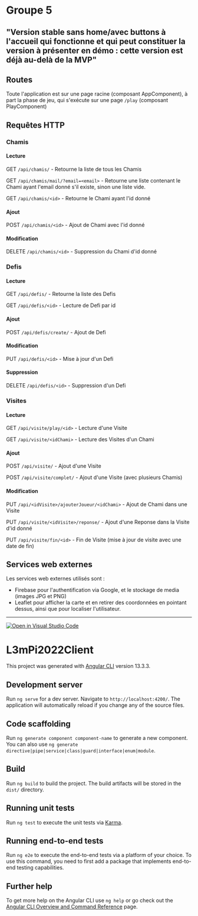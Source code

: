 # Groupe 5

## "Version stable sans home/avec buttons à l'accueil qui fonctionne et qui peut constituer la version à présenter en démo : cette version est déjà au-delà de la MVP"

## Routes

Toute l'application est sur une page racine (composant AppComponent), à part la phase de jeu, qui s'exécute sur une page `/play` (composant PlayComponent)

## Requêtes HTTP

### Chamis

#### Lecture

GET `/api/chamis/` - Retourne la liste de tous les Chamis

GET `/api/chamis/mail/?email=<email>` - Retourne une liste contenant le Chami ayant l'email donné s'il existe, sinon une liste vide.

GET `/api/chamis/<id>` - Retourne le Chami ayant l'id donné

#### Ajout

POST `/api/chamis/<id>` - Ajout de Chami avec l'id donné

#### Modification

DELETE `/api/chamis/<id>` - Suppression du Chami d'id donné

### Defis

#### Lecture

GET `/api/defis/` - Retourne la liste des Defis

GET `/api/defis/<id>` - Lecture de Defi par id

#### Ajout

POST `/api/defis/create/` - Ajout de Defi

#### Modification

PUT `/api/defis/<id>` - Mise à jour d'un Defi

#### Suppression

DELETE `/api/defis/<id>` - Suppression d'un Defi

### Visites

#### Lecture

GET `/api/visite/play/<id>` - Lecture d'une Visite

GET `/api/visite/<idChami>` - Lecture des Visites d'un Chami

#### Ajout

POST `/api/visite/` - Ajout d'une Visite

POST `/api/visite/complet/` -  Ajout d'une Visite (avec plusieurs Chamis)

#### Modification

PUT `/api/<idVisite>/ajouterJoueur/<idChami>` - Ajout de Chami dans une Visite

PUT `/api/visite/<idVisite>/reponse/` - Ajout d'une Reponse dans la Visite d'id donné

PUT `/api/visite/fin/<id>` - Fin de Visite (mise à jour de visite avec une date de fin)

## Services web externes

Les services web externes utilisés sont :
- Firebase pour l'authentification via Google, et le stockage de media (images JPG et PNG)
- Leaflet pour afficher la carte et en retirer des coordonnées en pointant dessus, ainsi que pour localiser l'utilisateur.


_____________________

[![Open in Visual Studio Code](https://classroom.github.com/assets/open-in-vscode-c66648af7eb3fe8bc4f294546bfd86ef473780cde1dea487d3c4ff354943c9ae.svg)](https://classroom.github.com/online_ide?assignment_repo_id=7711869&assignment_repo_type=AssignmentRepo)
# L3mPi2022Client

This project was generated with [Angular CLI](https://github.com/angular/angular-cli) version 13.3.3.

## Development server

Run `ng serve` for a dev server. Navigate to `http://localhost:4200/`. The application will automatically reload if you change any of the source files.

## Code scaffolding

Run `ng generate component component-name` to generate a new component. You can also use `ng generate directive|pipe|service|class|guard|interface|enum|module`.

## Build

Run `ng build` to build the project. The build artifacts will be stored in the `dist/` directory.

## Running unit tests

Run `ng test` to execute the unit tests via [Karma](https://karma-runner.github.io).

## Running end-to-end tests

Run `ng e2e` to execute the end-to-end tests via a platform of your choice. To use this command, you need to first add a package that implements end-to-end testing capabilities.

## Further help

To get more help on the Angular CLI use `ng help` or go check out the [Angular CLI Overview and Command Reference](https://angular.io/cli) page.
